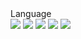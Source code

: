 

<div>
  Language
</div>

<div>
  <img src="https://img.shields.io/badge/Android-30e848?style=for-the-badge&logo=Android&logoColor=white">
  <a href="https://guguhome.tistory.com/" target="_blank"><img src="https://img.shields.io/badge/Tistory-FFFFFF?style=flat-square&logo=Android&logoColor=green"/></a>
  <a href="https://guguhome.tistory.com/" target="_blank"><img src="https://img.shields.io/badge/Tistory-FFFFFF?style=flat-square&logo=blogger&logoColor=black"/></a>
  <a href="https://guguhome.tistory.com/" target="_blank"><img src="https://img.shields.io/badge/Tistory-FFFFFF?style=flat-square&logo=blogger&logoColor=black"/></a>
  <a href="https://guguhome.tistory.com/" target="_blank"><img src="https://img.shields.io/badge/Tistory-FFFFFF?style=flat-square&logo=blogger&logoColor=black"/></a>
</div>
